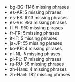 - bg-BG: 1146 missing phrases
- es-AR: 5 missing phrases
- es-ES: 1013 missing phrases
- es-VE: 993 missing phrases
- fi-FI: 990 missing phrases
- fr-FR: 5 missing phrases
- it-IT: 5 missing phrases
- ja-JP: 55 missing phrases
- ko-KR: 4 missing phrases
- nl-NL: 5 missing phrases
- pl-PL: 17 missing phrases
- ru-RU: 66 missing phrases
- zh-Hans: 4 missing phrases
- zh-Hant: 182 missing phrases
